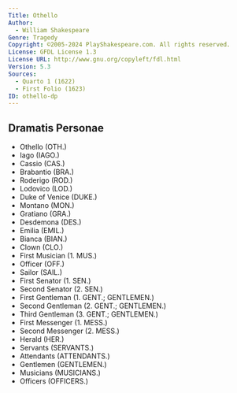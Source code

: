```yaml
---
Title: Othello
Author: 
  - William Shakespeare
Genre: Tragedy
Copyright: ©2005-2024 PlayShakespeare.com. All rights reserved.
License: GFDL License 1.3
License URL: http://www.gnu.org/copyleft/fdl.html
Version: 5.3
Sources:
  - Quarto 1 (1622)
  - First Folio (1623)
ID: othello-dp
---
```


## Dramatis Personae


- Othello (OTH.)
- Iago (IAGO.)
- Cassio (CAS.)
- Brabantio (BRA.)
- Roderigo (ROD.)
- Lodovico (LOD.)
- Duke of Venice (DUKE.)
- Montano (MON.)
- Gratiano (GRA.)
- Desdemona (DES.)
- Emilia (EMIL.)
- Bianca (BIAN.)
- Clown (CLO.)
- First Musician (1. MUS.)
- Officer (OFF.)
- Sailor (SAIL.)
- First Senator (1. SEN.)
- Second Senator (2. SEN.)
- First Gentleman (1. GENT.; GENTLEMEN.)
- Second Gentleman (2. GENT.; GENTLEMEN.)
- Third Gentleman (3. GENT.; GENTLEMEN.)
- First Messenger (1. MESS.)
- Second Messenger (2. MESS.)
- Herald (HER.)
- Servants (SERVANTS.)
- Attendants (ATTENDANTS.)
- Gentlemen (GENTLEMEN.)
- Musicians (MUSICIANS.)
- Officers (OFFICERS.)
